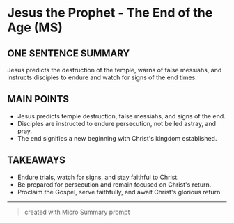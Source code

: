 # Jesus the Prophet - The End of the Age (MS)

## ONE SENTENCE SUMMARY

Jesus predicts the destruction of the temple, warns of false messiahs, and instructs disciples to endure and watch for signs of the end times.

## MAIN POINTS

- Jesus predicts temple destruction, false messiahs, and signs of the end.
- Disciples are instructed to endure persecution, not be led astray, and pray.
- The end signifies a new beginning with Christ's kingdom established.

## TAKEAWAYS

- Endure trials, watch for signs, and stay faithful to Christ.
- Be prepared for persecution and remain focused on Christ's return.
- Proclaim the Gospel, serve faithfully, and await Christ's glorious return.

___

> created with Micro Summary prompt
